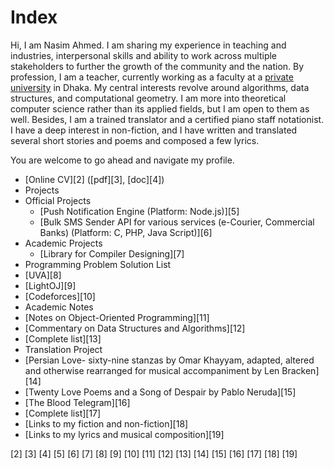 # Index

Hi, I am Nasim Ahmed. I am sharing my experience in teaching and industries, interpersonal skills and ability to work across multiple stakeholders to further the growth of the community and the nation. By profession, I am a teacher, currently working as a faculty at a [private university][1] in Dhaka. My central interests revolve around algorithms, data structures, and computational geometry. I am more into theoretical computer science rather than its applied fields, but I am open to them as well. Besides, I am a trained translator and a certified piano staff notationist. I have a deep interest in non-fiction, and I have written and translated several short stories and poems and composed a few lyrics.  

You are welcome to go ahead and navigate my profile.

*  [Online CV][2] ([pdf][3], [doc][4])
*  Projects
  *  Official Projects
      *  [Push Notification Engine (Platform: Node.js)][5]
      *  [Bulk SMS Sender API for various services (e-Courier, Commercial Banks) (Platform: C, PHP, Java Script)][6]
  *  Academic Projects
      *  [Library for Compiler Designing][7]
*  Programming Problem Solution List
  *  [UVA][8]
  *  [LightOJ][9]
  *  [Codeforces][10]
*  Academic Notes
  *  [Notes on Object-Oriented Programming][11]
  *  [Commentary on Data Structures and Algorithms][12]
  *  [Complete list][13]
*  Translation Project
  *  [Persian Love- sixty-nine stanzas by Omar Khayyam, adapted, altered and otherwise rearranged for musical accompaniment by Len Bracken][14]
  *  [Twenty Love Poems and a Song of Despair by Pablo Neruda][15]
  *  [The Blood Telegram][16]
  *  [Complete list][17]
*  [Links to my fiction and non-fiction][18]
*  [Links to my lyrics and musical composition][19]

[1]: https://uttarauniversity.edu.bd/
[2]
[3]
[4]
[5]
[6]
[7]
[8]
[9]
[10]
[11]
[12]
[13]
[14]
[15]
[16]
[17]
[18]
[19]
